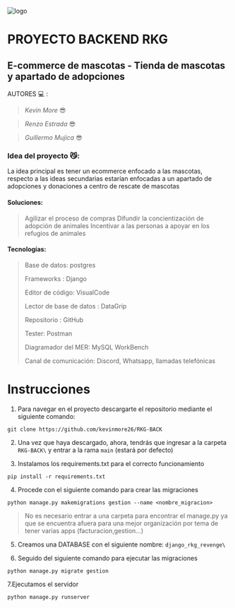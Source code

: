  ![logo](https://user-images.githubusercontent.com/84250823/136850833-c994078c-cea3-40b7-b725-9f794ea3e130.jpg)
 # PROYECTO BACKEND RKG 
## E-commerce de mascotas - Tienda de mascotas y apartado de adopciones
AUTORES 💻 :

>  _Kevin More_ 😎

>  _Renzo Estrada_ 😎
 
>  _Guillermo Mujica_ 😎

### Idea del proyecto 😼:
La idea principal es tener un ecommerce enfocado a las
mascotas, respecto a las ideas secundarias estarían enfocadas a un apartado de adopciones y donaciones a centro de rescate de mascotas

#### Soluciones:
> Agilizar el proceso de compras
> Difundir la concientización de adopción de animales
> Incentivar a las personas a apoyar en los refugios de animales

#### Tecnologías:
>Base de datos: postgres
>
>Frameworks : Django
>
>Editor de código: VisualCode
>
>Lector de base de datos : DataGrip
>
>Repositorio : GitHub
>
>Tester: Postman
>
>Diagramador del MER: MySQL WorkBench
>
>Canal de comunicación: Discord, Whatsapp, llamadas telefónicas
>
# Instrucciones

1. Para navegar en el proyecto descargarte el repositorio mediante el siguiente comando:

```
git clone https://github.com/kevinmore26/RKG-BACK
```

2. Una vez que haya descargado, ahora, tendrás que ingresar a la carpeta `RKG-BACK\` y  entrar a la rama `main` (estará por defecto)

3. Instalamos los requirements.txt para el correcto funcionamiento
```
pip install -r requirements.txt
```

4. Procede con el siguiente comando para crear las migraciones
```
python manage.py makemigrations gestion --name <nombre_migracion>
```

>  No es necesario entrar a una carpeta para encontrar el manage.py ya que se encuentra afuera para una mejor organización por tema de tener varias apps (facturacion,gestion...)

5. Creamos una DATABASE con el siguiente nombre: `django_rkg_revenge\`

6. Seguido del siguiente comando para ejecutar las migraciones
```
python manage.py migrate gestion
```
7.Ejecutamos el servidor 
```
python manage.py runserver
```


